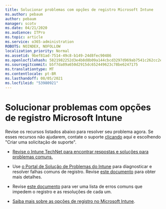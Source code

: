 ```yaml
---
title: Solucionar problemas com opções de registro Microsoft Intune
ms.author: pebaum
author: pebaum
manager: scotv
ms.date: 04/21/2020
ms.audience: ITPro
ms.topic: article
ms.service: o365-administration
ROBOTS: NOINDEX, NOFOLLOW
localization_priority: Normal
ms.assetid: 9bef81ad-7514-49c8-b149-24d8fec90486
ms.openlocfilehash: 5821982252d3e4b8d8b09a144cbcd3297d969ab7541c262cc2ef7d85a2f4eaae
ms.sourcegitcommit: b5f7da89a650d2915dc652449623c78be6247175
ms.translationtype: MT
ms.contentlocale: pt-BR
ms.lasthandoff: 08/05/2021
ms.locfileid: "53980921"
---
```

# <a name="troubleshoot-issues-with-enrollment-options-microsoft-intune"></a>Solucionar problemas com opções de registro Microsoft Intune

Revise os recursos listados abaixo para resolver seu problema agora. Se esses recursos não ajudarem, contate o suporte [clicando](https://portal.azure.com/#blade/Microsoft_Intune_DeviceSettings/ExtensionLandingBlade/help) aqui e escolhendo "Criar uma solicitação de suporte". 
  
- [Revise o Intune TechNet para encontrar respostas e soluções para problemas comuns.](https://social.technet.microsoft.com/Forums/home?category=microsoftintune&amp;filter=alltypes&amp;sort=lastpostdesc)
    
- Use [o Portal de Solução de Problemas do Intune](https://devicemanagement.microsoft.com/#blade/Microsoft_Intune_DeviceSettings/TroubleshootBlade) para diagnosticar e resolver falhas comuns de registro. Revise [este documento](https://docs.microsoft.com/intune/help-desk-operators) para obter mais detalhes. 
    
- Revise [este documento](https://docs.microsoft.com/troubleshoot/mem/intune/troubleshoot-device-enrollment-in-intune) para ver uma lista de erros comuns que impedem o registro e as resoluções de cada um. 
    
- [Saiba mais sobre as opções de registro no Microsoft Intune](https://docs.microsoft.com/intune/enrollment-options).
    

